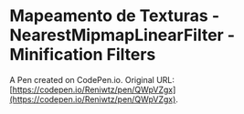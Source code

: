 # Mapeamento de Texturas -  NearestMipmapLinearFilter -  Minification Filters 

A Pen created on CodePen.io. Original URL: [https://codepen.io/Reniwtz/pen/QWpVZgx](https://codepen.io/Reniwtz/pen/QWpVZgx).

